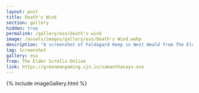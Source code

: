 ```yaml
---
layout: post
title: Death's Wind
section: gallery
hidden: true
permalink: /gallery/eso/death's wind
image: /assets/images/gallery/eso/Death's Wind.webp
description: "A screenshot of Feldagard Keep in West Weald from The Elder Scrolls Online, taken by Samantha Says."
tag: Screenshot
gallery: eso
from: The Elder Scrolls Online
link: https://greenmangaming.sjv.io/samanthasays-eso
---
```

{% include imageGallery.html %}